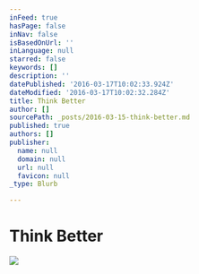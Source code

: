 ```yaml
---
inFeed: true
hasPage: false
inNav: false
isBasedOnUrl: ''
inLanguage: null
starred: false
keywords: []
description: ''
datePublished: '2016-03-17T10:02:33.924Z'
dateModified: '2016-03-17T10:02:32.284Z'
title: Think Better
author: []
sourcePath: _posts/2016-03-15-think-better.md
published: true
authors: []
publisher:
  name: null
  domain: null
  url: null
  favicon: null
_type: Blurb

---
```

# Think Better
![](https://s3-us-west-2.amazonaws.com/the-grid-img/p/0eb98ca4c6ac1fe51cf7f6e5183b871ef9a7b140.jpg)